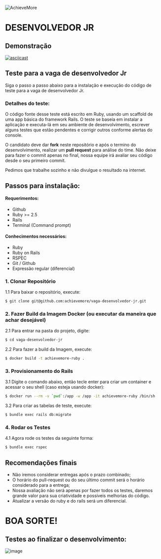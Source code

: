 ![AchieveMore](https://repository-images.githubusercontent.com/206639778/70226b80-d327-11e9-9bc8-b1024837da4c)

# DESENVOLVEDOR JR

## Demonstração

[![asciicast](docs/demonstracao.svg)]()

## Teste para a vaga de desenvolvedor Jr

Siga o passo a passo abaixo para a instalação e execução do código de teste para a vaga de desenvolvedor Jr.

### Detalhes do teste:

O código fonte desse teste está escrito em Ruby, usando um scaffold de uma app básica do framework Rails. O teste se baseia em instalar a aplicação e executa-lá em seu ambiente de desenvolvimento, escrever alguns testes que estão pendentes e corrigir outros conforme alertas do console.

O candidato deve dar **fork** neste repositório e após o termino do desenvolvimento, realizar um **pull request** para análise do time. Não deixe para fazer o commit apenas no final, nossa equipe irá avaliar seu código desde o seu primeiro commit.

Pedimos que trabalhe sozinho e não divulgue o resultado na internet.

## Passos para instalação:

#### Requerimentos:

* Github
* Ruby >= 2.5
* Rails
* Terminal (Command prompt)

#### Conhecimentos necessários:

* Ruby
* Ruby on Rails
* RSPEC
* Git / Github
* Expressão regular (diferencial)

### 1. Clonar Repositório

  1.1 Para baixar o repositório, execute:
  ```bash
  $ git clone git@github.com:achievemore/vaga-desenvolvedor-jr.git
  ```

### 2. Fazer Build da Imagem Docker (ou executar da maneira que achar desejável)

  2.1 Para entrar na pasta do projeto, digite:
  ```bash
  $ cd vaga-desenvolvedor-jr
  ```

  2.2 Para fazer a build da Imagem, execute:
  ```bash
  $ docker build -t achievemore-ruby .
  ```

### 3. Provisionamento do Rails

  3.1 Digite o comando abaixo, então tecle enter para criar um container e acessar o seu shell (caso esteja usando docker):
  ```bash
  $ docker run --rm -v `pwd`:/app -w /app -it achievemore-ruby /bin/sh
  ```

  3.2 Para criar as tabelas de teste, execute:
  ```bash
  $ bundle exec rails db:migrate
  ```

### 4. Rodar os Testes

  4.1 Agora rode os testes da seguinte forma:
  ```bash
  $ bundle exec rspec
  ```

## Recomendações finais

* Não iremos considerar entregas após o prazo combinado;
* O horário do pull-request ou do seu último commit será o horário considerado para a entrega;
* Nossa avaliação não será apenas por fazer todos os testes, daremos grande valor para sua criatividade e possíveis melhorias do código.
* Atualizar a versão do ruby e do rails será um diferencial.

# BOA SORTE!

## Testes ao finalizar o desenvolvimento:

![image](https://github.com/viniciustferreira/vaga-desenvolvedor/assets/3681036/205a1ddf-e25c-41f1-8e5f-2cd21c766630)





